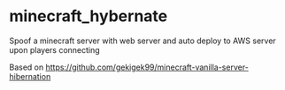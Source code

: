 # minecraft_hybernate
Spoof a minecraft server with web server and auto deploy to AWS server upon players connecting

Based on https://github.com/gekigek99/minecraft-vanilla-server-hibernation